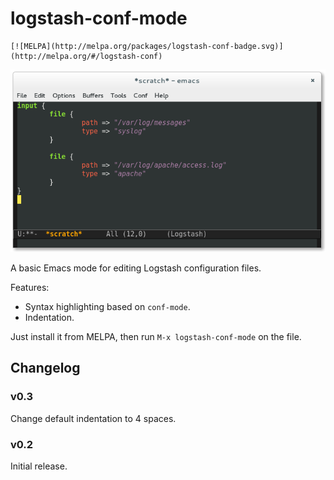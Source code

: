 # logstash-conf-mode

    [![MELPA](http://melpa.org/packages/logstash-conf-badge.svg)](http://melpa.org/#/logstash-conf)

![logstash-conf-mode](screenshot.png)

A basic Emacs mode for editing Logstash configuration files.

Features:

* Syntax highlighting based on `conf-mode`.
* Indentation.

Just install it from MELPA, then run `M-x logstash-conf-mode` on the file.

## Changelog

### v0.3

Change default indentation to 4 spaces.

### v0.2

Initial release.
